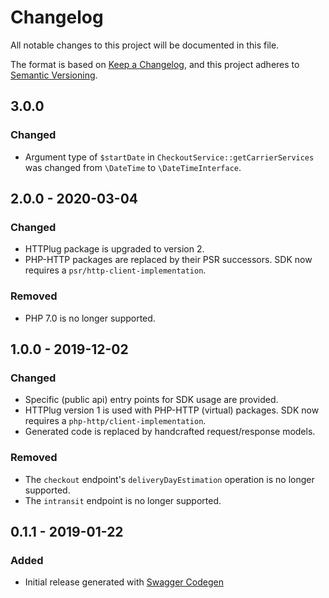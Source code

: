 # Changelog

All notable changes to this project will be documented in this file.

The format is based on [Keep a Changelog](https://keepachangelog.com/en/1.0.0/),
and this project adheres to [Semantic Versioning](https://semver.org/spec/v2.0.0.html).

## 3.0.0

### Changed

- Argument type of `$startDate` in `CheckoutService::getCarrierServices`
  was changed from `\DateTime` to `\DateTimeInterface`.

## 2.0.0 - 2020-03-04

### Changed

- HTTPlug package is upgraded to version 2.
- PHP-HTTP packages are replaced by their PSR successors. SDK now requires a `psr/http-client-implementation`.

### Removed

- PHP 7.0 is no longer supported.

## 1.0.0 - 2019-12-02

### Changed

- Specific (public api) entry points for SDK usage are provided.
- HTTPlug version 1 is used with PHP-HTTP (virtual) packages. SDK now requires a `php-http/client-implementation`.
- Generated code is replaced by handcrafted request/response models.

### Removed

- The `checkout` endpoint's `deliveryDayEstimation` operation is no longer supported.
- The `intransit` endpoint is no longer supported.

## 0.1.1 - 2019-01-22

### Added

- Initial release generated with [Swagger Codegen](https://github.com/swagger-api/swagger-codegen)
